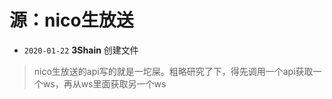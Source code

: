 # 源：nico生放送

* `2020-01-22` **3Shain** 创建文件

> nico生放送的api写的就是一坨屎。粗略研究了下，得先调用一个api获取一个ws，再从ws里面获取另一个ws